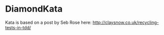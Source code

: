 # DiamondKata
Kata is based on a post by Seb Rose here: http://claysnow.co.uk/recycling-tests-in-tdd/
